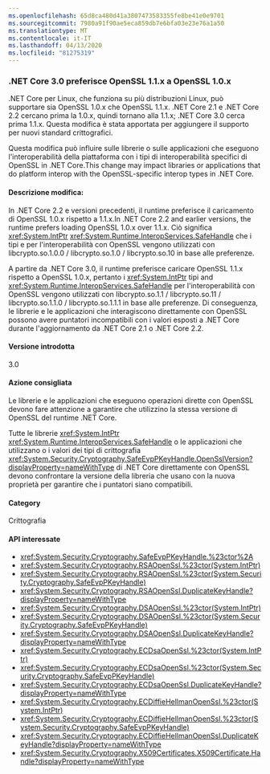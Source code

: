 ```yaml
---
ms.openlocfilehash: 65d8ca480d41a3807473583355fe8be41e0e9701
ms.sourcegitcommit: 7980a91f90ae5eca859db7e6bfa03e23e76a1a50
ms.translationtype: MT
ms.contentlocale: it-IT
ms.lasthandoff: 04/13/2020
ms.locfileid: "81275319"
---
```

### <a name="net-core-30-prefers-openssl-11x-to-openssl-10x"></a>.NET Core 3.0 preferisce OpenSSL 1.1.x a OpenSSL 1.0.x

.NET Core per Linux, che funziona su più distribuzioni Linux, può supportare sia OpenSSL 1.0.x che OpenSSL 1.1.x.  .NET Core 2.1 e .NET Core 2.2 cercano prima la 1.0.x, quindi tornano alla 1.1.x; .NET Core 3.0 cerca prima 1.1.x. Questa modifica è stata apportata per aggiungere il supporto per nuovi standard crittografici.

Questa modifica può influire sulle librerie o sulle applicazioni che eseguono l'interoperabilità della piattaforma con i tipi di interoperabilità specifici di OpenSSL in .NET Core.This change may impact libraries or applications that do platform interop with the OpenSSL-specific interop types in .NET Core.

#### <a name="change-description"></a>Descrizione modifica:

In .NET Core 2.2 e versioni precedenti, il runtime preferisce il caricamento di OpenSSL 1.0.x rispetto a 1.1.x.In .NET Core 2.2 and earlier versions, the runtime prefers loading OpenSSL 1.0.x over 1.1.x. Ciò significa <xref:System.IntPtr> <xref:System.Runtime.InteropServices.SafeHandle> che i tipi e per l'interoperabilità con OpenSSL vengono utilizzati con libcrypto.so.1.0.0 / libcrypto.so.1.0 / libcrypto.so.10 in base alle preferenze.

A partire da .NET Core 3.0, il runtime preferisce caricare OpenSSL 1.1.x rispetto a OpenSSL 1.0.x, pertanto i <xref:System.IntPtr> tipi and <xref:System.Runtime.InteropServices.SafeHandle> per l'interoperabilità con OpenSSL vengono utilizzati con libcrypto.so.1.1 / libcrypto.so.11 / libcrypto.so.1.1.0 / libcrypto.so.1.1.1 in base alle preferenze. Di conseguenza, le librerie e le applicazioni che interagiscono direttamente con OpenSSL possono avere puntatori incompatibili con i valori esposti a .NET Core durante l'aggiornamento da .NET Core 2.1 o .NET Core 2.2.

#### <a name="version-introduced"></a>Versione introdotta

3.0

#### <a name="recommended-action"></a>Azione consigliata

Le librerie e le applicazioni che eseguono operazioni dirette con OpenSSL devono fare attenzione a garantire che utilizzino la stessa versione di OpenSSL del runtime .NET Core.

Tutte le librerie <xref:System.IntPtr> <xref:System.Runtime.InteropServices.SafeHandle> o le applicazioni che utilizzano o i valori dei tipi di crittografia <xref:System.Security.Cryptography.SafeEvpPKeyHandle.OpenSslVersion?displayProperty=nameWithType> di .NET Core direttamente con OpenSSL devono confrontare la versione della libreria che usano con la nuova proprietà per garantire che i puntatori siano compatibili.

#### <a name="category"></a>Category

Crittografia

#### <a name="affected-apis"></a>API interessate

- <xref:System.Security.Cryptography.SafeEvpPKeyHandle.%23ctor%2A>
- <xref:System.Security.Cryptography.RSAOpenSsl.%23ctor(System.IntPtr)>
- <xref:System.Security.Cryptography.RSAOpenSsl.%23ctor(System.Security.Cryptography.SafeEvpPKeyHandle)>
- <xref:System.Security.Cryptography.RSAOpenSsl.DuplicateKeyHandle?displayProperty=nameWithType>
- <xref:System.Security.Cryptography.DSAOpenSsl.%23ctor(System.IntPtr)>
- <xref:System.Security.Cryptography.DSAOpenSsl.%23ctor(System.Security.Cryptography.SafeEvpPKeyHandle)>
- <xref:System.Security.Cryptography.DSAOpenSsl.DuplicateKeyHandle?displayProperty=nameWithType>
- <xref:System.Security.Cryptography.ECDsaOpenSsl.%23ctor(System.IntPtr)>
- <xref:System.Security.Cryptography.ECDsaOpenSsl.%23ctor(System.Security.Cryptography.SafeEvpPKeyHandle)>
- <xref:System.Security.Cryptography.ECDsaOpenSsl.DuplicateKeyHandle?displayProperty=nameWithType>
- <xref:System.Security.Cryptography.ECDiffieHellmanOpenSsl.%23ctor(System.IntPtr)>
- <xref:System.Security.Cryptography.ECDiffieHellmanOpenSsl.%23ctor(System.Security.Cryptography.SafeEvpPKeyHandle)>
- <xref:System.Security.Cryptography.ECDiffieHellmanOpenSsl.DuplicateKeyHandle?displayProperty=nameWithType>
- <xref:System.Security.Cryptography.X509Certificates.X509Certificate.Handle?displayProperty=nameWithType>

<!--

### Affected APIs

- `Overload:System.Security.Cryptography.SafeEvpPKeyHandle.#ctor`
- `M:System.Security.Cryptography.RSAOpenSsl.#ctor(System.IntPtr)`
- `M:System.Security.Cryptography.RSAOpenSsl.#ctor(System.Security.Cryptography.SafeEvpPKeyHandle)`
- `M:System.Security.Cryptography.RSAOpenSsl.DuplicateKeyHandle`
- `M:System.Security.Cryptography.DSAOpenSsl.#ctor(System.IntPtr)`
- `M:System.Security.Cryptography.DSAOpenSsl.#ctor(System.Security.Cryptography.SafeEvpPKeyHandle)`
- `M:System.Security.Cryptography.DSAOpenSsl.DuplicateKeyHandle`
- `M:System.Security.Cryptography.ECDsaOpenSsl.#ctor(System.IntPtr)`
- `M:System.Security.Cryptography.ECDsaOpenSsl.#ctor(System.Security.CryptographySafeEvpPKeyHandle)`
- `M:System.Security.Cryptography.ECDsaOpenSsl.DuplicateKeyHandle`
- `M:System.Security.Cryptography.ECDiffieHellmanOpenSsl.#ctor(System.IntPtr)`
- `M:System.Security.Cryptography.ECDiffieHellmanOpenSsl.#ctor(System.Security.Cryptography.SafeEvpPKeyHandle)`
- `M:System.Security.Cryptography.ECDiffieHellmanOpenSsl.DuplicateKeyHandle`
- `P:System.Security.Cryptography.X509Certificates.X509Certificate.Handle`

-->
